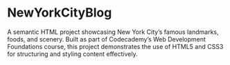 # NewYorkCityBlog
A semantic HTML project showcasing New York City’s famous landmarks, foods, and scenery. Built as part of Codecademy’s Web Development Foundations course, this project demonstrates the use of HTML5 and CSS3 for structuring and styling content effectively.
